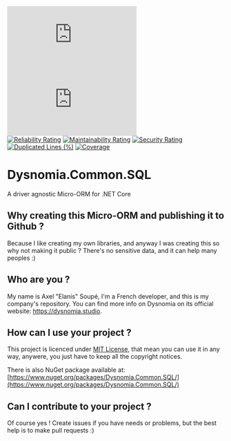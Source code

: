 [
![](https://img.shields.io/nuget/dt/Dysnomia.Common.SQL?label=NuGet%20Downloads)
![](https://img.shields.io/nuget/v/Dysnomia.Common.SQL?label=NuGet%20Version)
](https://nuget.org/packages/Dysnomia.Common.SQL)  
[![Reliability Rating](https://sonar.dysnomia.studio/api/project_badges/measure?project=dysnomia-common-sql&metric=reliability_rating)](https://sonar.dysnomia.studio/dashboard?id=dysnomia-common-sql) [![Maintainability Rating](https://sonar.dysnomia.studio/api/project_badges/measure?project=dysnomia-common-sql&metric=sqale_rating)](https://sonar.dysnomia.studio/dashboard?id=dysnomia-common-sql) [![Security Rating](https://sonar.dysnomia.studio/api/project_badges/measure?project=dysnomia-common-sql&metric=security_rating)](https://sonar.dysnomia.studio/dashboard?id=dysnomia-common-sql)  
[![Duplicated Lines (%)](https://sonar.dysnomia.studio/api/project_badges/measure?project=dysnomia-common-sql&metric=duplicated_lines_density)](https://sonar.dysnomia.studio/dashboard?id=dysnomia-common-sql) [![Coverage](https://sonar.dysnomia.studio/api/project_badges/measure?project=dysnomia-common-sql&metric=coverage)](https://sonar.dysnomia.studio/dashboard?id=dysnomia-common-sql)

# Dysnomia.Common.SQL
A driver agnostic Micro-ORM for .NET Core

## Why creating this Micro-ORM and publishing it to Github ?
Because I like creating my own libraries, and anyway I was creating this so why not making it public ? There's no sensitive data, and it can help many peoples :)

## Who are you ?
My name is Axel "Elanis" Soupé, I'm a French developer, and this is my company's repository. You can find more info on Dysnomia on its official website: https://dysnomia.studio.

## How can I use your project ?
This project is licenced under [MIT License](https://opensource.org/licenses/MIT), that mean you can use it in any way, anywere, you just have to keep all the copyright notices.

There is also NuGet package available at: [https://www.nuget.org/packages/Dysnomia.Common.SQL/](https://www.nuget.org/packages/Dysnomia.Common.SQL/)

## Can I contribute to your project ?
Of course yes ! Create issues if you have needs or problems, but the best help is to make pull requests :)
